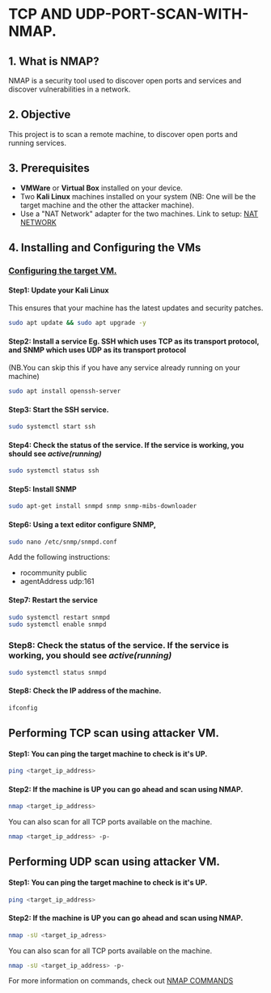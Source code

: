 # TCP AND UDP-PORT-SCAN-WITH-NMAP.

## 1. What is NMAP?
NMAP is a security tool used to discover open ports and services and discover vulnerabilities in a network.

## 2. Objective
This project is to scan a remote machine, to discover open ports and running services.

## 3. Prerequisites
- **VMWare** or **Virtual Box** installed on your device.
- Two **Kali Linux** machines installed on your system (NB: One will be the target machine and the other the attacker machine).
- Use a "NAT Network" adapter for the two machines. Link to setup: [NAT NETWORK](https://youtu.be/X-uBoEW9H2Q?si=6NuuvMVh9xctIHyJ)

## 4. Installing and Configuring the VMs
### <ins>Configuring the target VM.</ins>
#### Step1: Update your Kali Linux
This ensures that your machine has the latest updates and security patches.
``` bash
sudo apt update && sudo apt upgrade -y
```
#### Step2: Install a service Eg. SSH which uses TCP as its transport protocol, and SNMP which uses UDP as its transport protocol
(NB.You can skip this if you have any service already running on your machine)
``` bash
sudo apt install openssh-server
```
#### Step3: Start the SSH service.
``` bash
sudo systemctl start ssh
```
#### Step4: Check the status of the service. If the service is working, you should see ***active(running)***
``` bash
sudo systemctl status ssh
```
#### Step5: Install SNMP
``` bash
sudo apt-get install snmpd snmp snmp-mibs-downloader 
```
#### Step6: Using a text editor configure SNMP, 
``` bash
sudo nano /etc/snmp/snmpd.conf
```
Add the following instructions:
- rocommunity public
- agentAddress udp:161

#### Step7: Restart the service
``` bash
sudo systemctl restart snmpd
sudo systemctl enable snmpd
```
### Step8: Check the status of the service. If the service is working, you should see ***active(running)***
``` bash
sudo systemctl status snmpd
```
  
#### Step8: Check the IP address of the machine.
``` bash
ifconfig
```
## Performing TCP scan using attacker VM.
#### Step1: You can ping the target machine to check is it's UP.
``` bash
ping <target_ip_address>
```
#### Step2: If the machine is UP you can go ahead and scan using NMAP.
``` bash
nmap <target_ip_address>
```
You can also scan for all TCP ports available on the machine.
``` bash
nmap <target_ip_address> -p-
```

## Performing UDP scan using attacker VM.
#### Step1: You can ping the target machine to check is it's UP.
``` bash
ping <target_ip_address>
```
#### Step2: If the machine is UP you can go ahead and scan using NMAP.
``` bash
nmap -sU <target_ip_adress>
```
You can also scan for all TCP ports available on the machine.
``` bash
nmap -sU <target_ip_address> -p-
```
For more information on commands, check out [NMAP COMMANDS](https://www.stationx.net/nmap-cheat-sheet/)








